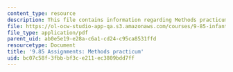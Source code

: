 ```yaml
---
content_type: resource
description: This file contains information regarding Methods practicum.
file: https://ol-ocw-studio-app-qa.s3.amazonaws.com/courses/9-85-infant-and-early-childhood-cognition-fall-2012/bc07c58f3fbbbf3ce211ec3809bdd7ff_MIT9_85F12_practicum.pdf
file_type: application/pdf
parent_uid: ab0e5e19-e28a-c6a1-cd24-c95ca8531ffd
resourcetype: Document
title: '9.85 Assignments: Methods practicum'
uid: bc07c58f-3fbb-bf3c-e211-ec3809bdd7ff
---
```

